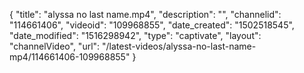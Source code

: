 {
    "title": "alyssa no last name.mp4",
    "description": "",
    "channelid": "114661406",
    "videoid": "109968855",
    "date_created": "1502518545",
    "date_modified": "1516298942",
    "type": "captivate",
    "layout": "channelVideo",
    "url": "\/latest-videos\/alyssa-no-last-name-mp4\/114661406-109968855"
}